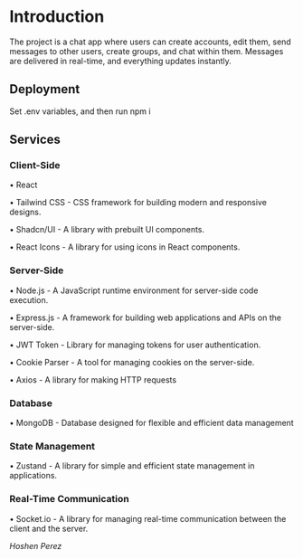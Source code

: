 # Introduction
The project is a chat app where users can create accounts, edit them, send messages to other users, create groups, and chat within them. Messages are delivered in real-time, and everything updates instantly.

## Deployment
Set .env variables, and then run npm i


## Services
### Client-Side
•	React

•	Tailwind CSS - CSS framework for building modern and responsive designs.

•	Shadcn/UI - A library with prebuilt UI components.

•	React Icons - A library for using icons in React components.

### Server-Side
•	Node.js - A JavaScript runtime environment for server-side code execution.

•	Express.js - A framework for building web applications and APIs on the server-side.

•	JWT Token - Library for managing tokens for user authentication.

•	Cookie Parser - A tool for managing cookies on the server-side.

•	Axios - A library for making HTTP requests

### Database
•	MongoDB - Database designed for flexible and efficient data management

### State Management
•	Zustand - A library for simple and efficient state management in applications.

### Real-Time Communication
•	Socket.io -  A library for managing real-time communication between the client and the server.

*Hoshen Perez*
